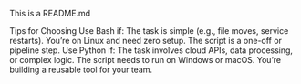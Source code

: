 This is a README.md

Tips for Choosing
Use Bash if:
The task is simple (e.g., file moves, service restarts).
You’re on Linux and need zero setup.
The script is a one-off or pipeline step.
Use Python if:
The task involves cloud APIs, data processing, or complex logic.
The script needs to run on Windows or macOS.
You’re building a reusable tool for your team.
